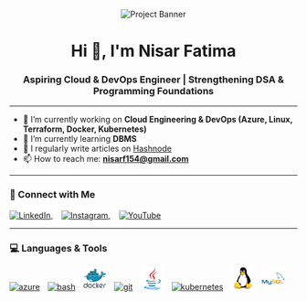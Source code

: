 <p align="center">
  <img src="https://media.licdn.com/dms/image/v2/D4D16AQHzyY72228jZg/profile-displaybackgroundimage-shrink_350_1400/profile-displaybackgroundimage-shrink_350_1400/0/1689955200390?e=1759363200&v=beta&t=319YozJGx091XRV12HK1moUte1qHxoJLVjDwcakzpCk" alt="Project Banner" width="900">
</p>
<h1 align="center">Hi 👋, I'm Nisar Fatima</h1>
<h3 align="center">Aspiring Cloud & DevOps Engineer | Strengthening DSA & Programming Foundations</h3>

---

- 🔭 I’m currently working on **Cloud Engineering & DevOps (Azure, Linux, Terraform, Docker, Kubernetes)**  
- 🌱 I’m currently learning **DBMS**  
- 📝 I regularly write articles on [Hashnode](https://hashnode.com/@nisarfatima)  
- 📫 How to reach me: **nisarf154@gmail.com**  

---

### 🔗 Connect with Me
<p align="left">
  <a href="https://linkedin.com/in/nisar-fatima" target="_blank" style="margin-right:15px;">
    <img align="center" src="https://raw.githubusercontent.com/rahuldkjain/github-profile-readme-generator/master/src/images/icons/Social/linked-in-alt.svg" alt="LinkedIn" height="30" width="40" />
  </a>
  <a href="https://instagram.com/learn__n__burn" target="_blank" style="margin-right:15px;">
    <img align="center" src="https://raw.githubusercontent.com/rahuldkjain/github-profile-readme-generator/master/src/images/icons/Social/instagram.svg" alt="Instagram" height="30" width="40" />
  </a>
  <a href="https://www.youtube.com/c/learn_n_burn" target="_blank">
    <img align="center" src="https://raw.githubusercontent.com/rahuldkjain/github-profile-readme-generator/master/src/images/icons/Social/youtube.svg" alt="YouTube" height="30" width="40" />
  </a>
</p>

---

### 💻 Languages & Tools
<p align="left">
  <a href="https://azure.microsoft.com/en-in/" target="_blank" style="margin-right:10px;"><img src="https://www.vectorlogo.zone/logos/microsoft_azure/microsoft_azure-icon.svg" alt="azure" width="40" height="40"/></a>
  <a href="https://www.gnu.org/software/bash/" target="_blank" style="margin-right:10px;"><img src="https://www.vectorlogo.zone/logos/gnu_bash/gnu_bash-icon.svg" alt="bash" width="40" height="40"/></a>
  <a href="https://www.docker.com/" target="_blank" style="margin-right:10px;"><img src="https://raw.githubusercontent.com/devicons/devicon/master/icons/docker/docker-original-wordmark.svg" alt="docker" width="40" height="40"/></a>
  <a href="https://git-scm.com/" target="_blank" style="margin-right:10px;"><img src="https://www.vectorlogo.zone/logos/git-scm/git-scm-icon.svg" alt="git" width="40" height="40"/></a>
  <a href="https://www.java.com" target="_blank" style="margin-right:10px;"><img src="https://raw.githubusercontent.com/devicons/devicon/master/icons/java/java-original.svg" alt="java" width="40" height="40"/></a>
  <a href="https://kubernetes.io" target="_blank" style="margin-right:10px;"><img src="https://www.vectorlogo.zone/logos/kubernetes/kubernetes-icon.svg" alt="kubernetes" width="40" height="40"/></a>
  <a href="https://www.linux.org/" target="_blank" style="margin-right:10px;"><img src="https://raw.githubusercontent.com/devicons/devicon/master/icons/linux/linux-original.svg" alt="linux" width="40" height="40"/></a>
  <a href="https://www.mysql.com/" target="_blank"><img src="https://raw.githubusercontent.com/devicons/devicon/master/icons/mysql/mysql-original-wordmark.svg" alt="mysql" width="40" height="40"/></a>
</p>



